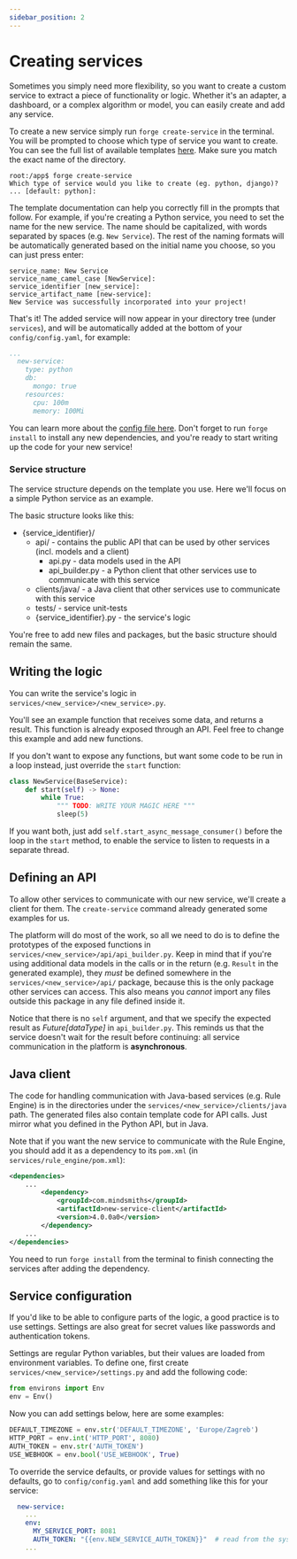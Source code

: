 ```yaml
---
sidebar_position: 2
---
```


# Creating services

Sometimes you simply need more flexibility, so you want to create a custom service to extract a piece of functionality or logic.
Whether it's an adapter, a dashboard, or a complex algorithm or model, you can easily create and add any service.

To create a new service simply run `forge create-service` in the terminal. You will be prompted to choose which type of service you want to create.
You can see the full list of available templates [here](https://github.com/mindsmiths/platform-resources/tree/main/create_service_templates).
Make sure you match the exact name of the directory.
```shell
root:/app$ forge create-service
Which type of service would you like to create (eg. python, django)? ... [default: python]:
```
The template documentation can help you correctly fill in the prompts that follow.
For example, if you're creating a Python service, you need to set the name for the new service. The name should be capitalized, with words separated by spaces (e.g. `New Service`).
The rest of the naming formats will be automatically generated based on the initial name you choose, so you can just press enter:
```shell
service_name: New Service
service_name_camel_case [NewService]: 
service_identifier [new_service]: 
service_artifact_name [new-service]:
New Service was successfully incorporated into your project!
```

That's it! The added service will now appear in your directory tree (under `services`), and will be automatically added at the bottom of your `config/config.yaml`, for example:
```yaml
...
  new-service:
    type: python
    db:
      mongo: true
    resources:
      cpu: 100m
      memory: 100Mi
```

You can learn more about the [config file here](/docs/platform/advanced-concepts/project-structure).
Don't forget to run `forge install` to install any new dependencies, and you're ready to start writing up the code for your new service!

### Service structure
The service structure depends on the template you use. Here we'll focus on a simple Python service as an example.

The basic structure looks like this:
- {service_identifier}/
  - api/ - contains the public API that can be used by other services (incl. models and a client)
    - api.py - data models used in the API
    - api_builder.py - a Python client that other services use to communicate with this service
  - clients/java/ - a Java client that other services use to communicate with this service
  - tests/ - service unit-tests
  - {service_identifier}.py - the service's logic

You're free to add new files and packages, but the basic structure should remain the same.

## Writing the logic
You can write the service's logic in `services/<new_service>/<new_service>.py`.

You'll see an example function that receives some data, and returns a result. This function is already exposed through an API.
Feel free to change this example and add new functions.

If you don't want to expose any functions, but want some code to be run in a loop instead, just override the `start` function:
```python
class NewService(BaseService):
    def start(self) -> None:
        while True:
            """ TODO: WRITE YOUR MAGIC HERE """
            sleep(5)
```

If you want both, just add `self.start_async_message_consumer()` before the loop in the `start` method, to enable the service to listen to requests in a separate thread.

## Defining an API
To allow other services to communicate with our new service, we'll create a client for them. The `create-service` command already generated some examples for us.

The platform will do most of the work, so all we need to do is to define the prototypes of the exposed functions in `services/<new_service>/api/api_builder.py`.
Keep in mind that if you're using additional data models in the calls or in the return (e.g. `Result` in the generated example), they *must* be defined somewhere in the `services/<new_service>/api/` package, because this is the only package other services can access.
This also means you *cannot* import any files outside this package in any file defined inside it.

Notice that there is no `self` argument, and that we specify the expected result as _Future[dataType]_ in `api_builder.py`.
This reminds us that the service doesn't wait for the result before continuing: all service communication in the platform is **asynchronous**.

## Java client
The code for handling communication with Java-based services (e.g. Rule Engine) is in the directories under the `services/<new_service>/clients/java` path. 
The generated files also contain template code for API calls. Just mirror what you defined in the Python API, but in Java.

Note that if you want the new service to communicate with the Rule Engine, you should add it as a dependency to its `pom.xml` (in `services/rule_engine/pom.xml`):
```xml
<dependencies>
    ...
		<dependency>
			<groupId>com.mindsmiths</groupId>
			<artifactId>new-service-client</artifactId>
			<version>4.0.0a0</version>
		</dependency>
    ...
</dependencies>
```

You need to run `forge install` from the terminal to finish connecting the services after adding the dependency.

## Service configuration
If you'd like to be able to configure parts of the logic, a good practice is to use settings. Settings are also great for secret values like passwords and authentication tokens.

Settings are regular Python variables, but their values are loaded from environment variables.
To define one, first create `services/<new_service>/settings.py` and add the following code:
```python
from environs import Env
env = Env()
```
Now you can add settings below, here are some examples:
```python
DEFAULT_TIMEZONE = env.str('DEFAULT_TIMEZONE', 'Europe/Zagreb')
HTTP_PORT = env.int('HTTP_PORT', 8080)
AUTH_TOKEN = env.str('AUTH_TOKEN')
USE_WEBHOOK = env.bool('USE_WEBHOOK', True)
```
To override the service defaults, or provide values for settings with no defaults, go to `config/config.yaml` and add something like this for your service:
```yaml
  new-service:
    ...
    env:
      MY_SERVICE_PORT: 8081
      AUTH_TOKEN: "{{env.NEW_SERVICE_AUTH_TOKEN}}"  # read from the system's environment (and the '.env' file when running locally) - good for secrets
    ...     
```